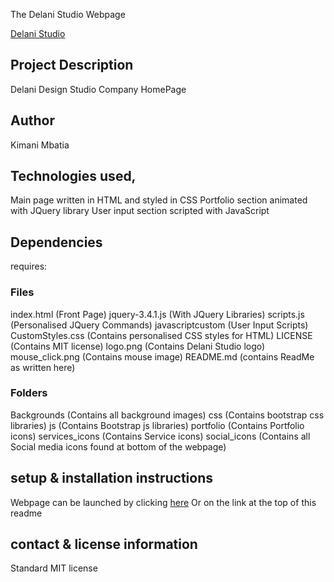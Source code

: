 The Delani Studio Webpage

[Delani Studio](https://gear5km.github.io/Delani-Studio/)

## Project Description 

Delani Design Studio Company HomePage 

## Author 
Kimani Mbatia

## Technologies used, 
Main page written in HTML and styled in CSS
Portfolio section animated with JQuery library
User input section scripted with JavaScript

## Dependencies
requires: 
### Files
index.html (Front Page)
jquery-3.4.1.js (With JQuery Libraries)
scripts.js (Personalised JQuery Commands)
javascriptcustom (User Input Scripts)
CustomStyles.css (Contains personalised CSS styles for HTML)
LICENSE (Contains MIT license)
logo.png (Contains Delani Studio logo)
mouse_click.png (Contains mouse image)
README.md (contains ReadMe as written here)
### Folders
Backgrounds (Contains all background images)
css (Contains bootstrap css libraries)
js (Contains Bootstrap js libraries)
portfolio (Contains Portfolio icons)
services_icons (Contains Service icons)
social_icons (Contains all Social media icons found at bottom of the webpage)




## setup & installation instructions
Webpage can be launched by clicking [here](https://gear5km.github.io/Delani-Studio/)
Or on the link at the top of this readme

## contact & license information
Standard MIT license
